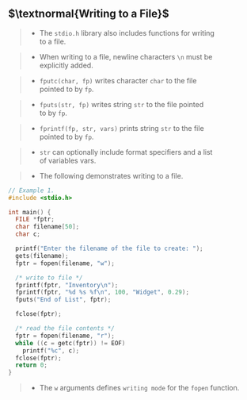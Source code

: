 ## $\textnormal{Writing to a File}$

> - The `stdio.h` library also includes functions for writing <br />
    to a file.

> - When writing to a file, newline characters `\n` must be <br />
    explicitly added.

> - `fputc(char, fp)` writes character `char` to the file <br />
    pointed to by `fp`.

> - `fputs(str, fp)` writes string `str` to the file pointed <br />
    to by `fp`.

> - `fprintf(fp, str, vars)` prints string `str` to the file <br />
    pointed to by `fp`.

> - `str` can optionally include format specifiers and a list <br />
    of variables vars.

> - The following demonstrates writing to a file.

```c
// Example 1.
#include <stdio.h>

int main() {
  FILE *fptr;
  char filename[50];
  char c;

  printf("Enter the filename of the file to create: ");
  gets(filename);
  fptr = fopen(filename, "w");

  /* write to file */
  fprintf(fptr, "Inventory\n");
  fprintf(fptr, "%d %s %f\n", 100, "Widget", 0.29);
  fputs("End of List", fptr);

  fclose(fptr);

  /* read the file contents */
  fptr = fopen(filename, "r");
  while ((c = getc(fptr)) != EOF)
    printf("%c", c);
  fclose(fptr);
  return 0;
}
```

> - The `w` arguments defines `writing mode` for the `fopen` function.
